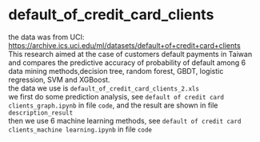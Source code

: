 # default_of_credit_card_clients
the data was from UCI: https://archive.ics.uci.edu/ml/datasets/default+of+credit+card+clients <br>
This research aimed at the case of customers default payments in Taiwan and compares the predictive accuracy of probability of default among 6 data mining methods,decision tree, random forest, GBDT, logistic regression, SVM and XGBoost.<br>
the data we use is `default_of_credit_card_clients_2.xls`<br>
we first do some prediction analysis, see `default of credit card clients_graph.ipynb` in file `code`, and the result are shown in file `description_result`<br>
then we use 6 machine learning methods, see `default of credit card clients_machine learning.ipynb` in file `code`
